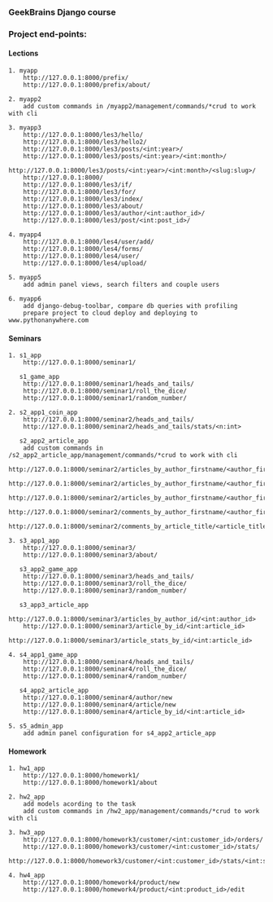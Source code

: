 ### GeekBrains Django course
### Project end-points:
#### Lections
    1. myapp
        http://127.0.0.1:8000/prefix/
        http://127.0.0.1:8000/prefix/about/

    2. myapp2
        add custom commands in /myapp2/management/commands/*crud to work with cli

    3. myapp3
        http://127.0.0.1:8000/les3/hello/
        http://127.0.0.1:8000/les3/hello2/
        http://127.0.0.1:8000/les3/posts/<int:year>/
        http://127.0.0.1:8000/les3/posts/<int:year>/<int:month>/
        http://127.0.0.1:8000/les3/posts/<int:year>/<int:month>/<slug:slug>/
        http://127.0.0.1:8000/
        http://127.0.0.1:8000/les3/if/
        http://127.0.0.1:8000/les3/for/
        http://127.0.0.1:8000/les3/index/
        http://127.0.0.1:8000/les3/about/
        http://127.0.0.1:8000/les3/author/<int:author_id>/
        http://127.0.0.1:8000/les3/post/<int:post_id>/

    4. myapp4
        http://127.0.0.1:8000/les4/user/add/
        http://127.0.0.1:8000/les4/forms/
        http://127.0.0.1:8000/les4/user/
        http://127.0.0.1:8000/les4/upload/

    5. myapp5
        add admin panel views, search filters and couple users

    6. myapp6
        add django-debug-toolbar, compare db queries with profiling
        prepare project to cloud deploy and deploying to www.pythonanywhere.com

#### Seminars
    1. s1_app
        http://127.0.0.1:8000/seminar1/

       s1_game_app
        http://127.0.0.1:8000/seminar1/heads_and_tails/
        http://127.0.0.1:8000/seminar1/roll_the_dice/
        http://127.0.0.1:8000/seminar1/random_number/
    
    2. s2_app1_coin_app
        http://127.0.0.1:8000/seminar2/heads_and_tails/
        http://127.0.0.1:8000/seminar2/heads_and_tails/stats/<n:int>
       
       s2_app2_article_app
        add custom commands in /s2_app2_article_app/management/commands/*crud to work with cli
        http://127.0.0.1:8000/seminar2/articles_by_author_firstname/<author_firstname>
        http://127.0.0.1:8000/seminar2/articles_by_author_firstname/<author_firstname>/<max_results>/
        http://127.0.0.1:8000/seminar2/articles_by_author_firstname/<author_firstname>/<max_results>/<filter_by>
        http://127.0.0.1:8000/seminar2/comments_by_author_firstname/<author_firstname>
        http://127.0.0.1:8000/seminar2/comments_by_article_title/<article_title>

    3. s3_app1_app
        http://127.0.0.1:8000/seminar3/
        http://127.0.0.1:8000/seminar3/about/
       
       s3_app2_game_app 
        http://127.0.0.1:8000/seminar3/heads_and_tails/
        http://127.0.0.1:8000/seminar3/roll_the_dice/
        http://127.0.0.1:8000/seminar3/random_number/
        
       s3_app3_article_app
        http://127.0.0.1:8000/seminar3/articles_by_author_id/<int:author_id>
        http://127.0.0.1:8000/seminar3/article_by_id/<int:article_id>
        http://127.0.0.1:8000/seminar3/article_stats_by_id/<int:article_id>
       
    4. s4_app1_game_app
        http://127.0.0.1:8000/seminar4/heads_and_tails/
        http://127.0.0.1:8000/seminar4/roll_the_dice/
        http://127.0.0.1:8000/seminar4/random_number/

       s4_app2_article_app
        http://127.0.0.1:8000/seminar4/author/new
        http://127.0.0.1:8000/seminar4/article/new
        http://127.0.0.1:8000/seminar4/article_by_id/<int:article_id>

    5. s5_admin_app
        add admin panel configuration for s4_app2_article_app

#### Homework
    1. hw1_app
        http://127.0.0.1:8000/homework1/
        http://127.0.0.1:8000/homework1/about

    2. hw2_app
        add models acording to the task 
        add custom commands in /hw2_app/management/commands/*crud to work with cli

    3. hw3_app
        http://127.0.0.1:8000/homework3/customer/<int:customer_id>/orders/
	    http://127.0.0.1:8000/homework3/customer/<int:customer_id>/stats/
	    http://127.0.0.1:8000/homework3/customer/<int:customer_id>/stats/<int:scope_in_days>/

    4. hw4_app
        http://127.0.0.1:8000/homework4/product/new
        http://127.0.0.1:8000/homework4/product/<int:product_id>/edit
